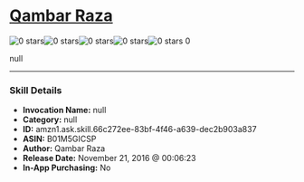 # [Qambar Raza](http://alexa.amazon.com/#skills/amzn1.ask.skill.66c272ee-83bf-4f46-a639-dec2b903a837)
![0 stars](../../images/ic_star_border_black_18dp_1x.png)![0 stars](../../images/ic_star_border_black_18dp_1x.png)![0 stars](../../images/ic_star_border_black_18dp_1x.png)![0 stars](../../images/ic_star_border_black_18dp_1x.png)![0 stars](../../images/ic_star_border_black_18dp_1x.png) 0

null

***

### Skill Details

* **Invocation Name:** null
* **Category:** null
* **ID:** amzn1.ask.skill.66c272ee-83bf-4f46-a639-dec2b903a837
* **ASIN:** B01M5GICSP
* **Author:** Qambar Raza
* **Release Date:** November 21, 2016 @ 00:06:23
* **In-App Purchasing:** No

